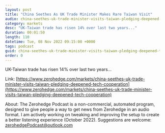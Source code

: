 ```yaml
---
layout: post
title: "China Seethes As UK Trade Minister Makes Rare Taiwan Visit"
audio: china-seethes-uk-trade-minister-visits-taiwan-pledging-deepened-tech-cooperation-0
category: markets
desc: "UK-Taiwan trade has risen 14% over last two years..."
duration: 00:01:50
length: 110
datetime: Tue, 08 Nov 2022 09:15:00 +0000
tags: podcast
guid: china-seethes-uk-trade-minister-visits-taiwan-pledging-deepened-tech-cooperation-0
order: 0
---
```

UK-Taiwan trade has risen 14% over last two years...

Link: [https://www.zerohedge.com/markets/china-seethes-uk-trade-minister-visits-taiwan-pledging-deepened-tech-cooperation](https://www.zerohedge.com/markets/china-seethes-uk-trade-minister-visits-taiwan-pledging-deepened-tech-cooperation)

About: The Zerohedge Podcast is a non-commercial, automated program, designed to give people a way to get news from Zerohedge in an audio format.  I am actively working on tweaking and improving the setup to create a better listening experience (October 2022).  Suggestions are welcome: [zerohedgePodcast@outlook.com](mailto:zerohedgePodcast@outlook.com)